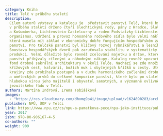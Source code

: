 ```yaml
---
category: Kniha
title: Telč v průběhu staletí
description:
  Cílem autorů výstavy a katalogu je  představit panství Telč, které bylo
  v průběhu staletí drženo čtyři šlechtickými rody, pány z Hradce, Slavaty z Chlumu
  a Košumberka, Lichtenstein-Castelcorny a rodem Podstatzky-Lichtenstein, jako fungující
  organismus. Udržení a provoz honosného rodového sídla bylo velmi nákladnou záležitostí,
  která musela mít základ v ekonomicky dobře fungujícím hospodářském zázemí každého
  panství. Pro telčské panství byl klíčový rozvoj rybníkářství a lesního hospodářství.
  Soustava hospodářských dvorů pak zaručovala stabilitu v systematicky plánované zemědělské
  produkci. Velmi důležité bylo rovněž zcelování majetku a držav, které postupně k
  panství přibývaly cílenými a náhodnými nákupy. Katalog rovněž upozorňuje na bohatý
  fond drobné sakrální architektury v okolí Telče. Nachází se zde množství kapliček,
  křížových cest, kalvárií, božích muk i obyčejných křížků u cesty. Utváření a modelování
  krajiny zde probíhalo postupně a v duchu harmonického začlenění drobné architektury
  a uměleckých prvků do celkové kompozice panství, které bylo po staletí protknuto
  hlubokou vírou jeho majitelů i obyvatel samotných, a významně ovlivněno i působením
  jezuitského řádu v Telči.
authors: Martina Indrová, Irena Tobiášková
images:
  - "https://res.cloudinary.com/dhxmg9p4i/image/upload/v1624890283/archweb/Telc_v_prubehu_staleti_dxai9i.jpg"
publisher: NPÚ, ÚOP v Telči
link: https://www.npu.cz/cs/npu-a-pamatkova-pece/npu-jako-instituce/publikace/29123-telc-v-prubehu-staleti
year: 2017
isbn: 978-80-906167-4-5
co-authors: ""
weight: 909
---
```

